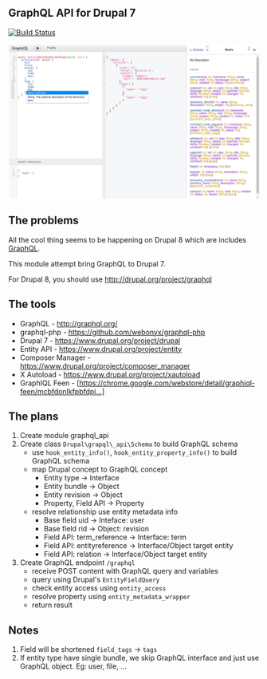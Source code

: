 GraphQL API for Drupal 7
------------------------

[![Build Status](https://travis-ci.org/olragon/graphql_api.svg?branch=master)](https://travis-ci.org/olragon/graphql_api)

![GraphQL API with GraphiQL](/screenshot.png?raw=true "GraphQL API with GraphiQL")

The problems
------------

All the cool thing seems to be happening on Drupal 8 which are includes [GraphQL].

This module attempt bring GraphQL to Drupal 7.

For Drupal 8, you should use <http://drupal.org/project/graphql>

The tools
---------

- GraphQL - <http://graphql.org/>
- graphql-php - <https://github.com/webonyx/graphql-php>
- Drupal 7 - <https://www.drupal.org/project/drupal>
- Entity API - <https://www.drupal.org/project/entity>
- Composer Manager - <https://www.drupal.org/project/composer_manager>
- X Autoload - <https://www.drupal.org/project/xautoload>
- GraphIQL Feen - [https://chrome.google.com/webstore/detail/graphiql-feen/mcbfdonlkfpbfdpi…]

The plans
---------

1. Create module graphql\_api
2. Create class `Drupal\grapql\_api\Schema` to build GraphQL schema
    - use `hook_entity_info()`, `hook_entity_property_info()` to build GraphQL schema
    - map Drupal concept to GraphQL concept
        - Entity type -> Interface
        - Entity bundle -> Object
        - Entity revision -> Object
        - Property, Field API -> Property
    - resolve relationship use entity metadata info
        - Base field uid -> Inteface: user
        - Base field rid -> Object: revision
        - Field API: term_reference -> Interface: term
        - Field API: entityreference -> Interface/Object target entity
        - Field API: relation -> Interface/Object target entity
3. Create GraphQL endpoint `/graphql`
    - receive POST content with GraphQL query and variables
    - query using Drupal's `EntityFieldQuery`
    - check entity access using `entity_access`
    - resolve property using `entity_metadata_wrapper`
    - return result

  [GraphQL]: https://www.drupal.org/project/graphql "GraphQL module"
  [https://chrome.google.com/webstore/detail/graphiql-feen/mcbfdonlkfpbfdpi…]: https://chrome.google.com/webstore/detail/graphiql-feen/mcbfdonlkfpbfdpimkjilhdneikhfklp

Notes
-----

1. Field will be shortened `field_tags` -> `tags`
2. If entity type have single bundle, we skip GraphQL interface and just use GraphQL object. Eg: user, file, ...
